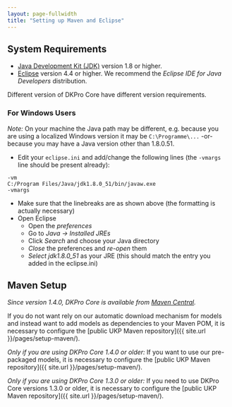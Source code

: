 ```yaml
---
layout: page-fullwidth
title: "Setting up Maven and Eclipse"
---
```


## System Requirements

* [Java Development Kit (JDK)](http://www.oracle.com/technetwork/java/javase/downloads/index.html) version 1.8 or higher.
* [Eclipse][ECLIPSE] version 4.4 or higher. We recommend the _Eclipse IDE for Java Developers_ distribution.

Different version of DKPro Core have different version requirements.

### For Windows Users

*Note:* On your machine the Java path may be different, e.g. because you are using a localized Windows version it may be `C:\Programme\...` -or- because you may have a Java version other than 1.8.0.51.

* Edit your `eclipse.ini` and add/change the following lines (the `-vmargs` line should be present already):

~~~
-vm
C:/Program Files/Java/jdk1.8.0_51/bin/javaw.exe
-vmargs
~~~

  * Make sure that the linebreaks are as shown above (the formatting is actually necessary)
* Open Eclipse
  * Open the *preferences*
  * Go to *Java -> Installed JREs*
  * Click *Search* and choose your Java directory
  * *Close* the preferences and *re-open* them
  * *Select* _jdk1.8.0_51_ as your JRE (this should match the entry you added in the eclipse.ini)

## Maven Setup

*Since version 1.4.0, DKPro Core is available from [Maven Central][MAVEN_CENTRAL].* 

If you do not want rely on our automatic download mechanism for models and instead want to add models as dependencies to your Maven POM, it is necessary to configure the [public UKP Maven repository]({{ site.url }}/pages/setup-maven/).

*Only if you are using DKPro Core 1.4.0 or older:* If you want to use our pre-packaged models, it is necessary to configure the [public UKP Maven repository]({{ site.url }}/pages/setup-maven/).

*Only if you are using DKPro Core 1.3.0 or older:* If you need to use DKPro Core versions 1.3.0 or older, it is necessary to configure the [public UKP Maven repository]({{ site.url }}/pages/setup-maven/).

[ECLIPSE]: http://eclipse.org/
[MAVEN_CENTRAL]: http://search.maven.org/#search%7Cga%7C1%7Cde.tudarmstadt.ukp.dkpro
[M2E]: http://m2eclipse.sonatype.org/